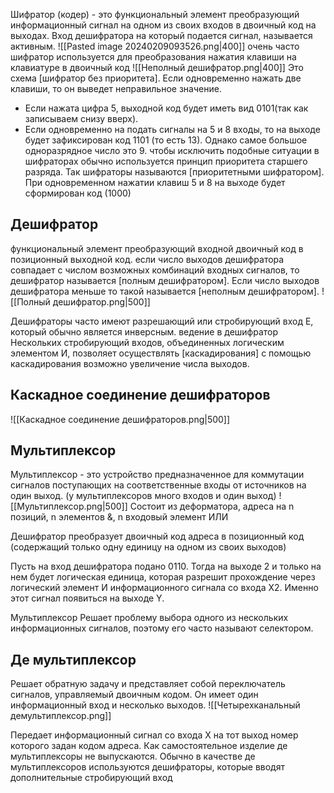 
Шифратор (кодер) - это функциональный элемент преобразующий информационный сигнал на одном из своих входов в двоичный код на выходах.
Вход дешифратора на который подается сигнал, называется активным. 
![[Pasted image 20240209093526.png|400]]
очень часто шифратор используется для преобразования нажатия клавиши на клавиатуре в двоичный код
![[Неполный дешифратор.png|400]]
Это схема [шифратор без приоритета]. Если одновременно нажать две клавиши, то он выведет неправильное значение.
- Если нажата цифра 5, выходной код будет иметь вид 0101(так как записываем снизу вверх).
- Если одновременно на подать сигналы на 5 и 8 входы, то на выходе будет зафиксирован код 1101 (то есть 13).  Однако самое большое одноразрядное число это 9.
чтобы исключить подобные ситуации в шифраторах обычно используется принцип приоритета старшего разряда.
Так шифраторы называются [приоритетными шифратором]. При одновременном нажатии клавиш 5 и 8 на выходе будет сформирован код (1000)

## Дешифратор 
функциональный элемент преобразующий входной двоичный код в позиционный выходной код. если число выходов дешифратора совпадает с числом возможных комбинаций входных сигналов, то дешифратор называется [полным дешифратором]. Если число выходов дешифратора меньше то такой называется [неполным дешифратором]. 
![[Полный дешифратор.png|500]]

Дешифраторы часто имеют разрешающий или стробирующий вход E, который обычно является инверсным. 
ведение в дешифратор Нескольких стробирующий входов, объединенных логическим элементом И, позволяет осуществлять [каскадирования]
с помощью каскадирования возможно увеличение числа выходов.

## Каскадное соединение дешифраторов
![[Каскадное соединение дешифраторов.png|500]]

## Мультиплексор
Мультиплексор - это устройство предназначенное для коммутации сигналов поступающих на соответственные входы от источников на один выход. (у мультиплексоров много входов и один выход)
![[Мультиплексор.png|500]]
Состоит из деформатора, адреса на n позиций, n элементов &, n входовый элемент ИЛИ 

Дешифратор преобразует двоичный код адреса в позиционный код (содержащий только одну единицу на одном из своих выходов)

Пусть на вход дешифратора подано 0110. Тогда на выходе 2 и только на нем будет логическая единица, которая разрешит прохождение через логический элемент И информационного сигнала со входа X2. Именно этот сигнал появиться на выходе Y.

Мультиплексор Решает проблему выбора одного из нескольких информационных сигналов, поэтому его часто называют селектором.

## Де мультиплексор
Решает обратную задачу и представляет собой переключатель сигналов, управляемый двоичным кодом. Он имеет один информационный вход и несколько выходов. 
![[Четырехканальный демультиплексор.png]]

Передает информационный сигнал со входа X на тот выход номер которого задан кодом адреса. Как самостоятельное изделие де мультиплексоры не выпускаются. Обычно в качестве де мультиплексоров используются дешифраторы, которые вводят дополнительные стробирующий вход 